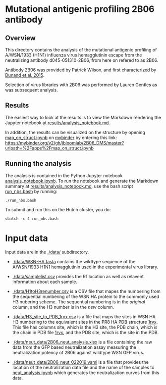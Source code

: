 # Mutational antigenic profiling 2B06 antibody

## Overview

This directory contains the analysis of the mutational antigenic profiling of A/WSN/1933 (H1N1) influenza virus hemagglutinin escape from the neutralizing antibody d045-051310-2B06, from here on refered to as 2B06.

Antibody 2B06 was provided by Patrick Wilson, and first characterized by [Dunand et al. 2015](https://www.jci.org/articles/view/74374). 

Selection of virus libraries with 2B06 was performed by Lauren Gentles as was subsequent analysis.

## Results
The easiest way to look at the results is to view the Markdown rendering the Jupyter notebook at [results/analysis_notebook.md](results/analysis_notebook.md).

In addition, the results can be visualized on the structure by opening [map_on_struct.ipynb](map_on_struct.ipynb) on [mybinder](https://mybinder.org/) by entering this link: https://mybinder.org/v2/gh/jbloomlab/2B06_DMS/master?urlpath=%2Fapps%2Fmap_on_struct.ipynb

## Running the analysis
The analysis is contained in the Python Jupyter notebook [analysis_notebook.ipynb](analysis_notebook.ipynb).
To run the notebook and generate the Markdown summary at [results/analysis_notebook.md](results/analysis_notebook.md), use the bash script [run_nbs.bash](run_nbs.bash) by running:

    ./run_nbs.bash

To submit and run this on the Hutch cluster, you do:

    sbatch -c 4 run_nbs.bash

# Input data
Input data are in the [./data/](data) subdirectory.

- [./data/WSN-HA.fasta](./data/WSN-HA.fasta) contains the wildtype sequence of the A/WSN/1933 H1N1 hemagglutinin used in the experimental virus library.

- [./data/samplelist.csv](./data/samplelist.csv) provides the R1 location as well as relavent information about each sample.

- [./data/H1toH3renumber.csv](./data/H1toH3_renumber.csv) is a CSV file that mapes the numbering from the sequential numbering of the WSN HA protein to the commonly used H3 nubering scheme. The sequential numbering is in the *original* column, and the H3 number is in the *new* column.

- [./data/H3_site_to_PDB_1rvx.csv](./data/H3_site_to_PDB_1rvx.csv) is a file that maps the sites in WSN HA H3 numbering to the equivalent sites in the PR8 HA PDB structure [1rvx](https://www.rcsb.org/structure/1RVX). This file has columns site, which is the H3 site, the PDB chain, which is the chain in PDB file [1rvx](https://www.rcsb.org/structure/1RVX), and the PDB site, which is the site in the PDB.

- [./data/neut_data/2B06_neut_analysis.xlsx](./data/neut_data/2B06_neut_analysis.xlsx) is a file containing the raw data from the GFP based neutralization assay measuring the neutralization potency of 2B06 against wildtype WSN GFP virus.

- [./data/neut_data/2B06_neut_022019.yaml](./data/neut_data/2B06_neut_022019.yaml) is a file that provides the location of the neutralization data file and the name of the samples to [neut_analysis.ipynb](neut_analysis.ipynb) which generates the neutralization curves from this data.
